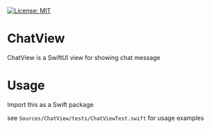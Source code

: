 [![License: MIT](https://img.shields.io/badge/License-MIT-yellow.svg)](https://opensource.org/licenses/MIT)

# ChatView

ChatView is a SwiftUI view for showing chat message

# Usage

Import this as a Swift package

see `Sources/ChatView/tests/ChatViewTest.swift` for usage examples
